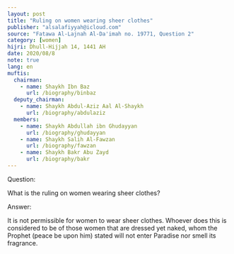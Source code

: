 ```yaml
---
layout: post
title: "Ruling on women wearing sheer clothes"
publisher: "alsalafiyyah@icloud.com"
source: "Fatawa Al-Lajnah Al-Da'imah no. 19771, Question 2"
category: [women]
hijri: Dhull-Hijjah 14, 1441 AH
date: 2020/08/8
note: true
lang: en
muftis:
  chairman: 
    - name: Shaykh Ibn Baz
      url: /biography/binbaz
  deputy_chairman:
    - name: Shaykh Abdul-Aziz Aal Al-Shaykh
      url: /biography/abdulaziz
  members: 
    - name: Shaykh Abdullah ibn Ghudayyan
      url: /biography/ghudayyan
    - name: Shaykh Salih Al-Fawzan
      url: /biography/fawzan
    - name: Shaykh Bakr Abu Zayd
      url: /biography/bakr
---
```


Question: 

What is the ruling on women wearing sheer clothes?

Answer: 

It is not permissible for women to wear sheer clothes. Whoever does this is considered to be of those women that are dressed yet naked, whom the Prophet (peace be upon him) stated will not enter Paradise nor smell its fragrance.
